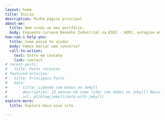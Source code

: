 ```yaml
---
layout: home
title: Início
description: Minha página principal
about-me: 
  title: Bem vindo ao meu portfólio.
  body: Enquanto cursava Desenho Industrial na ESDI - UERJ, estagiou em um escritório de design de serviços - Aegis Strategy - onde teve seu primeiro contato com novos negócios. Apaixonando por gestão e estratégia, iniciou uma segunda graduação em Administração de Empresas na UNICARIOCA. Mais tarde iniciou um MBA em Gestão de Projetos pelo NPG UERJ. Em 2021 entrou no time de Novos Produtos da FIESC, e atualmente lidera a construção e lançamento de novos produtos de educação executiva e pós graduação para a Academia FIESC de Negócios.
how-can-i-help-you: 
  title: Como posso te ajudar
  body: Vamos marcar uma conversa?
  call-to-action: 
    text: Entre em contato
    link: contact
# recent-posts: 
#   title: Posts recentes
# featured-articles:
#   title: Principais Posts 
#   data: 
#     - title: Lidando com Dados no Jekyll
#       description: Já pensou em como lidar com dados no jekyll? Nesse post vamos discutir alguns formatos de dados e seu fluxo de uso.serve`, which launches a web server and auto-regenerates your site when a file is updated.
#       url: pt/blog/jekyll/data-with-jekyll/
explore-more: 
  title: Explore mais esse site

---
```

